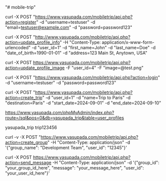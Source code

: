 "# mobile-trip"  


curl -X POST "https://www.yasupada.com/mobiletrip/api.php?action=register" -d "username=testuser" -d "email=testuser@example.com" -d "password=password123"

curl -X POST "http://www.yasupada.com/mobiletrip/api.php?action=update_profile_info" -H "Content-Type: application/x-www-form-urlencoded" -d "user_id=1" -d "first_name=John" -d "last_name=Doe" -d "date_of_birth=1990-01-01" -d "address=123 Main St, Anytown, USA"

curl -X POST https://www.yasupada.com/mobiletrip/api.php?action=update_profile_image -F "user_id=4" -F "image=@test.png"



curl -X POST "https://www.yasupada.com/mobiletrip/api.php?action=login" -d "username=testuser" -d "password=password123"

curl -X POST "https://www.yasupada.com/mobiletrip/api.php?action=create_trip" -d "user_id=1" -d "name=Trip to Paris" -d "destination=Paris" -d "start_date=2024-09-01" -d "end_date=2024-09-10"



https://www.yasupada.com/phpMyAdmin/index.php?route=/sql&pos=0&db=yasupada_trip&table=user_profiles

yasupada_trip
trip123456

curl -v -X POST "https://www.yasupada.com/mobiletrip/api.php?action=create_group" -H "Content-Type: application/json" -d '{"group_name": "Development Team", "user_id": "12345"}'




curl -X POST https://www.yasupada.com/mobiletrip/api.php?action=send_message -H "Content-Type: application/json" -d '{"group_id": "your_group_id_here", "message": "your_message_here", "user_id": "your_user_id_here"}'